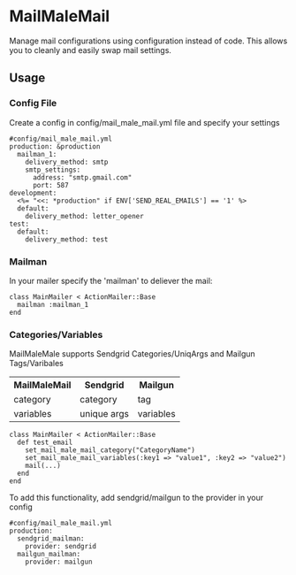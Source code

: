 MailMaleMail
==============

Manage mail configurations using configuration instead of code. This allows you to cleanly and easily swap mail settings.


## Usage

### Config File

Create a config in config/mail_male_mail.yml file and specify your settings

```
#config/mail_male_mail.yml
production: &production
  mailman_1:
    delivery_method: smtp
    smtp_settings:
      address: "smtp.gmail.com"
      port: 587
development:
  <%= "<<: *production" if ENV['SEND_REAL_EMAILS'] == '1' %>
  default:
    delivery_method: letter_opener
test:
  default:
    delivery_method: test
```

### Mailman

In your mailer specify the 'mailman' to deliever the mail:

```
class MainMailer < ActionMailer::Base
  mailman :mailman_1
end
```

### Categories/Variables

MailMaleMale supports Sendgrid Categories/UniqArgs and Mailgun Tags/Varibales

<table>
<tr><th>MailMaleMail</th><th>Sendgrid</th><th>Mailgun</th></tr>
<tr><td>category</td><td>category</td><td>tag</td></tr>
<tr><td>variables</td><td>unique args</td><td>variables</td></tr>
</table>

```
class MainMailer < ActionMailer::Base
  def test_email
    set_mail_male_mail_category("CategoryName")
    set_mail_male_mail_variables(:key1 => "value1", :key2 => "value2")
    mail(...)
  end
end
```

To add this functionality, add sendgrid/mailgun to the provider in your config

```
#config/mail_male_mail.yml
production:
  sendgrid_mailman:
    provider: sendgrid
  mailgun_mailman:
    provider: mailgun
```

